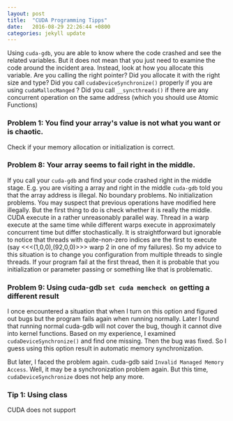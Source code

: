 ```yaml
---
layout: post
title:  "CUDA Programming Tipps"
date:   2016-08-29 22:26:44 +0800
categories: jekyll update
---
```


Using `cuda-gdb`, you are able to know where the code crashed and see the related variables. But it does not mean that you just need to examine the code around the incident area. Instead, look at how you allocate this variable. Are you calling the right pointer? Did you allocate it with the right size and type? Did you call `cudaDeviceSynchronize()` properly if you are using `cudaMallocManged` ? Did you call `__syncthreads()` if there are any concurrent operation on the same address (which you should use Atomic Functions)

### Problem 1: You find your array's value is not what you want or is chaotic.
Check if your memory allocation or initialization is correct.

### Problem 8: Your array seems to fail right in the middle.
If you call your `cuda-gdb` and find your code crashed right in the middle stage. E.g. you are visiting a array and right in the middle `cuda-gdb` told you that the array address is illegal. No boundary problems. No initialization problems. You may suspect that previous operations have modified here illegally. But the first thing to do is check whether it is really the middle. CUDA execute in a rather unreasonably parallel way. Thread in a warp execute at the same time while different warps execute in approximately concurrent time but differ stochastically. It is straightforward but ignorable to notice that threads with quite-non-zero indices are the first to execute (say <<<(1,0,0),(92,0,0)>>> warp 2 in one of my failures).
So my advice to this situation is to change you configuration from multiple threads to single threads.
If your program fail at the first thread, then it is probable that you initialization or parameter passing or something like that is problematic.

### Problem 9: Using cuda-gdb `set cuda memcheck on` getting a different result
I once encountered a situation that when I turn on this option and figured out bugs but the program fails again when running normally. Later I found that running normal cuda-gdb will not cover the bug, though it cannot dive into kernel functions. Based on my experience, I examined  `cudaDeviceSynchronize()` and find one missing. Then the bug was fixed. So I guess using this option result in automatic memory synchronization.

But later, I faced the problem again. cuda-gdb said `Invalid Managed Memory Access`. Well, it may be a synchronization problem again. But this time, `cudaDeviceSynchronize` does not help any more.

### Tip 1: Using class
CUDA does not support
